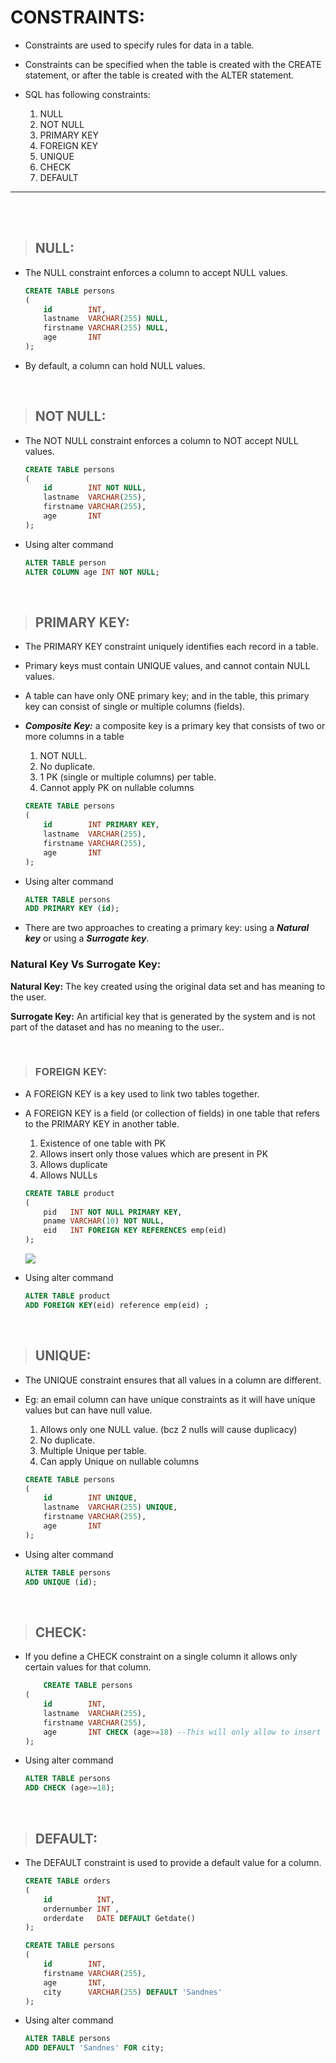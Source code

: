 # **CONSTRAINTS:**

- Constraints are used to specify rules for data in a table.

- Constraints can be specified when the table is created with the CREATE statement, or after the table is created with the ALTER statement.

- SQL has following constraints:

  1. NULL
  2. NOT NULL
  3. PRIMARY KEY
  4. FOREIGN KEY
  5. UNIQUE
  6. CHECK
  7. DEFAULT

---

<br>

<br>

> ## **NULL:**

- The NULL constraint enforces a column to accept NULL values.

    ```sql
    CREATE TABLE persons 
    ( 
        id        INT, 
        lastname  VARCHAR(255) NULL, 
        firstname VARCHAR(255) NULL, 
        age       INT 
    ); 
    ```

- By default, a column can hold NULL values.

<br>

> ## **NOT NULL:**

- The NOT NULL constraint enforces a column to NOT accept NULL values.

    ```sql
    CREATE TABLE persons 
    ( 
        id        INT NOT NULL, 
        lastname  VARCHAR(255), 
        firstname VARCHAR(255), 
        age       INT 
    ); 
    ```

- Using alter command

    ```sql
    ALTER TABLE person 
    ALTER COLUMN age INT NOT NULL;
    ```

<br>

> ## **PRIMARY KEY:**

- The PRIMARY KEY constraint uniquely identifies each record in a table.

- Primary keys must contain UNIQUE values, and cannot contain NULL values.

- A table can have only ONE primary key; and in the table, this primary key can consist of single or multiple columns (fields).

- ***Composite Key:***  a composite key is a primary key that consists of two or more columns in a table

    1. NOT NULL.
    2. No duplicate.
    3. 1 PK (single or multiple columns) per  table.
    4. Cannot apply PK on nullable columns

    ```sql
    CREATE TABLE persons 
    ( 
        id        INT PRIMARY KEY, 
        lastname  VARCHAR(255), 
        firstname VARCHAR(255), 
        age       INT 
    ); 
    ```

- Using alter command

    ```sql
    ALTER TABLE persons 
    ADD PRIMARY KEY (id);
    ```
  
- There are two approaches to creating a primary key: using a ***Natural key*** or using a ***Surrogate key***.

### **Natural Key Vs Surrogate Key:**

**Natural Key:** The key created using the original data set and has meaning to the user.

**Surrogate Key:** An artificial key that is generated by the system and is not part of the dataset and has no meaning to the user..

<br>

> ### **FOREIGN KEY:**

- A FOREIGN KEY is a key used to link two tables together.

- A FOREIGN KEY is a field (or collection of fields) in one table that refers to the PRIMARY KEY in another table.
  
  1. Existence of one table with PK
  2. Allows insert only those values which are present in PK
  3. Allows duplicate
  4. Allows NULLs

    ```sql
    CREATE TABLE product 
    ( 
        pid   INT NOT NULL PRIMARY KEY, 
        pname VARCHAR(10) NOT NULL, 
        eid   INT FOREIGN KEY REFERENCES emp(eid) 
    );
    ```

    **![](https://lh4.googleusercontent.com/IcNMioDm-exysAsXE3pHH6rqIxhvLx6sf0krYvm_-DZQydlr2B0-Xa7YjxBRNynLv-knU99RIxltSu7Hb8bNDaCt7NfgZeO4duKRwX04oc4tKKrPftXTccSkUrL7StiL8MvYfQ-3eVMYYHfctRD_eg)**

- Using alter command

    ```sql
    ALTER TABLE product
    ADD FOREIGN KEY(eid) reference emp(eid) ;
    ```

<br>

> ## **UNIQUE:**

- The UNIQUE constraint ensures that all values in a column are different.
- Eg: an email column can have unique constraints as it will have unique values but can have null value.

  1. Allows only one NULL value. (bcz 2 nulls will cause duplicacy)
  2. No duplicate.
  3. Multiple Unique per  table.
  4. Can apply Unique on  nullable columns

    ```sql
    CREATE TABLE persons 
    ( 
        id        INT UNIQUE, 
        lastname  VARCHAR(255) UNIQUE, 
        firstname VARCHAR(255),  
        age       INT 
    ); 
    ```

- Using alter command

    ```sql
    ALTER TABLE persons 
    ADD UNIQUE (id); 
    ```

<br>

> ## **CHECK:**

- If you define a CHECK constraint on a single column it allows only certain values for that column.
  
    ```sql
        CREATE TABLE persons 
    ( 
        id        INT, 
        lastname  VARCHAR(255), 
        firstname VARCHAR(255), 
        age       INT CHECK (age>=18) --This will only allow to insert when age >= 18
    );                      
    ```

- Using alter command

    ```sql
    ALTER TABLE persons 
    ADD CHECK (age>=18); 
    ```

<br>

> ## **DEFAULT:**

- The DEFAULT constraint is used to provide a default value for a column.

    ```sql
    CREATE TABLE orders 
    ( 
        id          INT, 
        ordernumber INT , 
        orderdate   DATE DEFAULT Getdate() 
    ); 
    ```

    ```sql
    CREATE TABLE persons 
    ( 
        id        INT, 
        firstname VARCHAR(255), 
        age       INT, 
        city      VARCHAR(255) DEFAULT 'Sandnes' 
    ); 
    ```

- Using alter command

    ```sql
    ALTER TABLE persons 
    ADD DEFAULT 'Sandnes' FOR city; 
    ```
